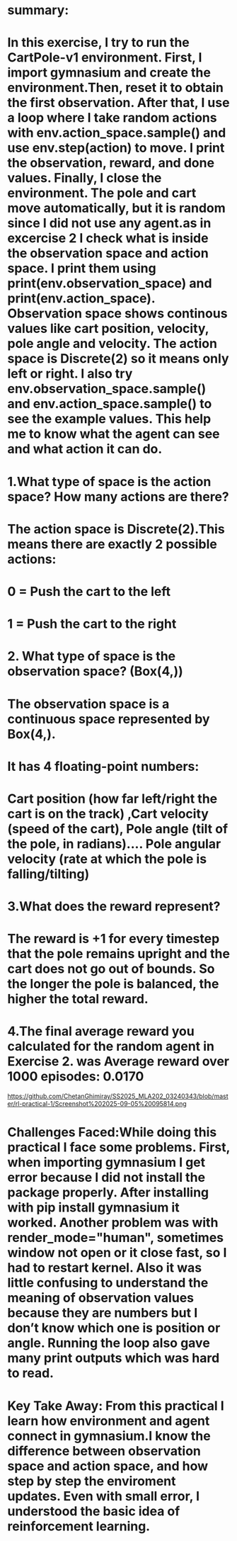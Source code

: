 # summary:
# In this exercise, I try to run the CartPole-v1 environment. First, I import gymnasium and create the environment.Then, reset it to obtain the first observation. After that, I use a loop where I take random actions with env.action_space.sample() and use env.step(action) to move. I print the observation, reward, and done values. Finally, I close the environment. The pole and cart move automatically, but it is random since I did not use any agent.as in excercise 2  I check what is inside the observation space and action space. I print them using print(env.observation_space) and print(env.action_space). Observation space shows continous values like cart position, velocity, pole angle and velocity. The action space is Discrete(2) so it means only left or right. I also try env.observation_space.sample() and env.action_space.sample() to see the example values. This help me to know what the agent can see and what action it can do.

# 1.What type of space is the action space? How many actions are there?
# The action space is Discrete(2).This means there are exactly 2 possible actions:
# 0 = Push the cart to the left
# 1 = Push the cart to the right

# 2. What type of space is the observation space? (Box(4,))
# The observation space is a continuous space represented by Box(4,).
# It has 4 floating-point numbers:
# Cart position (how far left/right the cart is on the track) ,Cart velocity (speed of the cart), Pole angle (tilt of the pole, in radians).... Pole angular velocity (rate at which the pole is falling/tilting)

# 3.What does the reward represent?
# The reward is +1 for every timestep that the pole remains upright and the cart does not go out of bounds. So the longer the pole is balanced, the higher the total reward.

# 4.The final average reward you calculated for the random agent in Exercise 2. was Average reward over 1000 episodes:     0.0170
https://github.com/ChetanGhimiray/SS2025_MLA202_03240343/blob/master/rl-practical-1/Screenshot%202025-09-05%20095814.png

# Challenges Faced:While doing this practical I face some problems. First, when importing gymnasium I get error because I did not install the package properly. After installing with pip install gymnasium it worked. Another problem was with render_mode="human", sometimes window not open or it close fast, so I had to restart kernel. Also it was little confusing to understand the meaning of observation values because they are numbers but I don’t know which one is position or angle. Running the loop also gave many print outputs which was hard to read.

# Key Take Away: From this practical I learn how environment and agent connect in gymnasium.I know the difference between observation space and action space, and how step by step the enviroment updates. Even with small error, I understood the basic idea of reinforcement learning.





